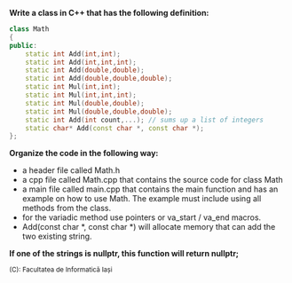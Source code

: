 **Write a class in C++ that has the following definition:**

```cpp
class Math
{
public:
    static int Add(int,int);
    static int Add(int,int,int);
    static int Add(double,double);
    static int Add(double,double,double);
    static int Mul(int,int);
    static int Mul(int,int,int);
    static int Mul(double,double);
    static int Mul(double,double,double);
    static int Add(int count,...); // sums up a list of integers
    static char* Add(const char *, const char *);
};
```

**Organize the code in the following way:**

- a header file called Math.h
- a cpp file called Math.cpp that contains the source code for class Math
- a main file called main.cpp that contains the main function and has an example on how to use Math. The example must include using all methods from the class.
- for the variadic method use pointers or va_start / va_end macros.
- Add(const char *, const char *) will allocate memory that can add the two existing string.

**If one of the strings is nullptr, this function will return nullptr;**

<sub>(C): Facultatea de Informatică Iași</sub>
